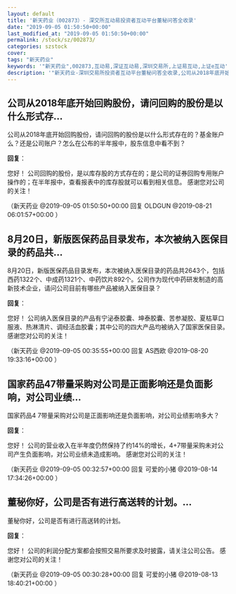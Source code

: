 ```yaml
---
layout: default
title: '新天药业（002873）- 深交所互动易投资者互动平台董秘问答全收录'
date: "2019-09-05 01:50:50+00:00"
last_modified_at: "2019-09-05 01:50:50+00:00"
permalink: /stock/sz/002873/
categories: szstock
cover: 
tags: "新天药业"
keywords: '"新天药业",002873,互动易,深证互动易,深圳交易所,上证易互动,上证e互动'
description: '"新天药业-深圳交易所投资者互动平台董秘问答全收录,公司从2018年底开始回购股份，请问回购的股份是以什么形式存在的？基金账户么？还是公司账户？怎么在公布的半年报中，股东信息中看不到？"'
---
```


## 公司从2018年底开始回购股份，请问回购的股份是以什么形式存...

公司从2018年底开始回购股份，请问回购的股份是以什么形式存在的？基金账户么？还是公司账户？怎么在公布的半年报中，股东信息中看不到？

**回复**：

您好！
    公司回购的股份，是以库存股的方式存在的；是公司的证券回购专用账户操作的；在半年报中，查看报表中的库存股就可以看到相关信息。
感谢您对公司的关注！ 

（新天药业  @2019-09-05 01:50:50+00:00 回复 OLDGUN  @2019-08-21 06:01:57+00:00 ）

## 8月20日，新版医保药品目录发布，本次被纳入医保目录的药品共...

8月20日，新版医保药品目录发布，本次被纳入医保目录的药品共2643个，包括西药1322个、中成药1321个、中药饮片892个。公司作为现代中药研发制造的高新技术企业，请问公司目前有哪些产品被纳入医保目录？

**回复**：

您好！
   公司纳入医保目录的产品有宁泌泰胶囊、坤泰胶囊、苦参凝胶、夏枯草口服液、热淋清片、调经活血胶囊；其中公司的四大产品均被纳入了国家医保目录。
感谢您对公司的关注！ 

（新天药业  @2019-09-05 00:35:55+00:00 回复 AS西欧  @2019-08-20 19:33:16+00:00 ）

## 国家药品47带量采购对公司是正面影响还是负面影响，对公司业绩...

国家药品4 7带量采购对公司是正面影响还是负面影响，对公司业绩影响多大？

**回复**：

您好！
    公司的营业收入在半年度仍然保持了约14%的增长，4+7带量采购未对公司产生负面影响，对公司业绩未造成影响。
感谢您对公司的关注！ 

（新天药业  @2019-09-05 00:32:57+00:00 回复 可爱的小猪  @2019-08-14 17:34:26+00:00 ）

## 董秘你好，公司是否有进行高送转的计划。...

董秘你好，公司是否有进行高送转的计划。

**回复**：

您好！
    公司的利润分配方案都会按照交易所要求及时披露，请关注公司公告。
感谢您对公司的关注！ 

（新天药业  @2019-09-05 00:30:28+00:00 回复 可爱的小猪  @2019-08-13 18:40:21+00:00 ）

